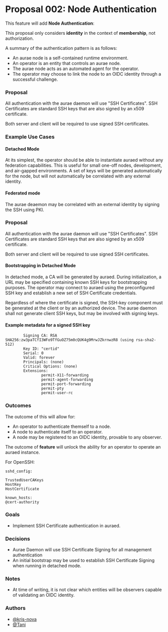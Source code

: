 # Proposal 002: Node Authentication

This feature will add **Node Authentication**:

This proposal only considers **identity** in the context of **membership**, not
authorization.

A summary of the authentication pattern is as follows:

* An aurae node is a self-contained runtime environment.
* An operator is an entity that controls an aurae node.
* The aurae node acts as an automated agent for the operator.
* The operator may choose to link the node to an OIDC identity through a
  successful challenge.

### Proposal
All authentication with the aurae daemon will use "SSH Certificates". SSH
Certificates are standard SSH keys that are also signed by an x509 certificate.

Both server and client will be required to use signed SSH certificates.

### Example Use Cases

#### Detached Mode
At its simplest, the operator should be able to instantiate auraed without any
federation capabilities. This is useful for small one-off nodes, development,
and air-gapped environments. A set of keys will be generated automatically for
the node, but will not automatically be correlated with any external identity.

#### Federated mode
The aurae deaemon may be correlated with an external identity by signing the
SSH using PKI.

### Proposal
All authentication with the aurae daemon will use "SSH Certificates". SSH
Certificates are standard SSH keys that are also signed by an x509 certificate.

Both server and client will be required to use signed SSH certificates.

#### Bootstrapping in Detached Mode
In detached mode, a CA will be generated by auraed. During initialization, a
URL may be specified containing known SSH keys for bootstrapping purposes. The
operator may connect to auraed using the preconfigured SSH key and establish
a new set of SSH Certificate credentials.

Regardless of where the certificate is signed, the SSH-key component must be
generated at the client or by an authorized device. The aurae daemon shall not
generate client SSH keys, but may be involved with signing keys.

#### Example metadata for a signed SSH key

```
        Signing CA: RSA SHA256:zw3paTCfI3WFo9TfGuOZ75m0cQUK4g9MrwJZkrnwzR8 (using rsa-sha2-512)
        Key ID: "certid"
        Serial: 0
        Valid: forever
        Principals: (none)
        Critical Options: (none)
        Extensions:
                permit-X11-forwarding
                permit-agent-forwarding
                permit-port-forwarding
                permit-pty
                permit-user-rc
```

### Outcomes

The outcome of this will allow for:
* An operator to authenticate themself to a node.
* A node to authenticate itself to an operator.
* A node may be registered to an OIDC identity, provable to any observer.

The outcome of **feature** will unlock the ability for an operator to operate
an auraed instance.

For OpenSSH:
```
sshd_config:

TrustedUserCAKeys
HostKey
HostCertificate

known_hosts:
@cert-authority
```

### Goals

 - Implement SSH Certificate authentication in auraed.

### Decisions

 - Aurae Daemon will use SSH Certificate Signing for all management
   authentication
 - An initial bootstrap may be used to establish SSH Certificate Signing
   when running in detached mode.

### Notes

* At time of writing, it is not clear which entities
  will be observers capable of validating an OIDC identity.

### Authors

 - [@kris-nova](https://github.com/kris-nova)
 - [@Tani](https://github.com/taniwha3)
